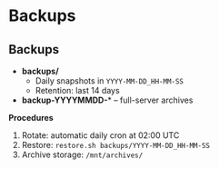 # Backups



## Backups
- **backups/**  
  - Daily snapshots in `YYYY-MM-DD_HH-MM-SS`  
  - Retention: last 14 days  
- **backup-YYYYMMDD-*** – full-server archives

**Procedures**
1. Rotate: automatic daily cron at 02:00 UTC  
2. Restore: `restore.sh backups/YYYY-MM-DD_HH-MM-SS`  
3. Archive storage: `/mnt/archives/`

